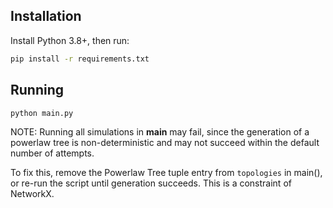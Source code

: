 ## Installation
Install Python 3.8+, then run:
```bash
pip install -r requirements.txt
```

## Running
```bash
python main.py
```

NOTE: Running all simulations in __main__ may fail, since the generation of a powerlaw
tree is non-deterministic and may not succeed within the default number of attempts.

To fix this, remove the Powerlaw Tree tuple entry from `topologies` in main(), or 
re-run the script until generation succeeds. This is a constraint of NetworkX.
